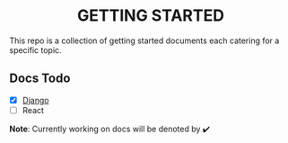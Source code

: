 <h1 align="center">GETTING STARTED</h1>

This repo is a collection of getting started documents each catering for a specific topic.

## Docs Todo

- [x] [Django](./django/README.md)
- [ ] React

**Note**: Currently working on docs will be denoted by :heavy_check_mark:
